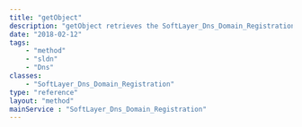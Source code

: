 ```yaml
---
title: "getObject"
description: "getObject retrieves the SoftLayer_Dns_Domain_Registration object whose ID number corresponds to the ID number of the init parameter passed to the SoftLayer_Dns_Domain_Registration service. "
date: "2018-02-12"
tags:
    - "method"
    - "sldn"
    - "Dns"
classes:
    - "SoftLayer_Dns_Domain_Registration"
type: "reference"
layout: "method"
mainService : "SoftLayer_Dns_Domain_Registration"
---
```

